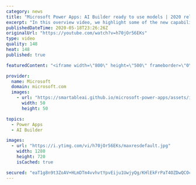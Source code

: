 ```yaml
---
category: news
title: "Microsoft Power Apps: AI Builder ready to use models | 2020 release wave 1 overview"
excerpt: "In this overview video, we highlight some of the new capabilities included in the latest update to Microsoft Power Apps, AI Builder ready to use models.     Here are the capabilities covered:   • Entity extraction helps you by identifying and extracting people, dates, places, locations, etc. from text"
publishedDateTime: 2020-05-18T23:26:26Z
originalUrl: "https://youtube.com/watch?v=h70jOr56EKs"
type: video
quality: 148
heat: 148
published: true

featuredContent: "<iframe width=\"800\" height=\"500\" frameborder=\"0\" src=\"https://www.youtube.com/embed/h70jOr56EKs\" allow=\"accelerometer; autoplay; encrypted-media; gyroscope; picture-in-picture\" allowfullscreen></iframe>"

provider:
  name: Microsoft
  domain: microsoft.com
  images:
    - url: "https://smartableai.github.io/microsoft-power-apps/assets/images/organizations/microsoft.com-50x50.jpg"
      width: 50
      height: 50

topics:
  - Power Apps
  - AI Builder

images:
  - url: "https://i.ytimg.com/vi/h70jOr56EKs/maxresdefault.jpg"
    width: 1280
    height: 720
    isCached: true

secured: "eaT1g8n9t3ZoAV+HLmDTm4vvhvtYpvEiju1UwjyQg/KHlEkFrPaT4OZDwQCOcGXx0AdeN+0SDztzJdKyZiwwBQQZI5aV2a+gkLqWOUVYI5zzYwAOP8rvuM65F82NtTYC10GH5Wq+dOxXN+aRV0YeDe/VEE02IbzfRcyY8b5XTitdeFcBgwHWL8RGilGaEeybu34MtUENH2t33klGpquAXAt/YKOhNIYj0kjZyYO9R5vy726Pz179KCneatKrm9zuaWaz8vOR2rFlHREGnum/QZBw95q/LnoFRXu2naWzjJNdoVanI0SjHrobzJy9FQ1+kjKDFFYGfwRXMXIzmqqkl1H/vjifJXyy7SgwhmRfwkm+wiFSN7KUV+5rChC6oHfv396E58725bC8XM1B6lOJMF6b7I5Z3uYjjoq6GzRqSsEPq5MGgg7iZlQ+qTFcG3dW;JloGesdXrDLMrJNKYUCBpA=="
---
```


